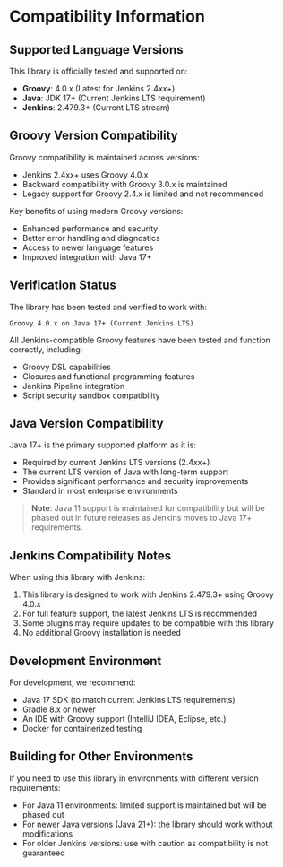 # Compatibility Information

## Supported Language Versions

This library is officially tested and supported on:

- **Groovy**: 4.0.x (Latest for Jenkins 2.4xx+)
- **Java**: JDK 17+ (Current Jenkins LTS requirement)
- **Jenkins**: 2.479.3+ (Current LTS stream)

## Groovy Version Compatibility

Groovy compatibility is maintained across versions:

- Jenkins 2.4xx+ uses Groovy 4.0.x
- Backward compatibility with Groovy 3.0.x is maintained
- Legacy support for Groovy 2.4.x is limited and not recommended

Key benefits of using modern Groovy versions:

- Enhanced performance and security
- Better error handling and diagnostics
- Access to newer language features
- Improved integration with Java 17+

## Verification Status

The library has been tested and verified to work with:

```
Groovy 4.0.x on Java 17+ (Current Jenkins LTS)
```

All Jenkins-compatible Groovy features have been tested and function correctly, including:
- Groovy DSL capabilities
- Closures and functional programming features
- Jenkins Pipeline integration
- Script security sandbox compatibility

## Java Version Compatibility

Java 17+ is the primary supported platform as it is:

- Required by current Jenkins LTS versions (2.4xx+)
- The current LTS version of Java with long-term support
- Provides significant performance and security improvements
- Standard in most enterprise environments

> **Note**: Java 11 support is maintained for compatibility but will be phased out in future releases as Jenkins moves to Java 17+ requirements.

## Jenkins Compatibility Notes

When using this library with Jenkins:

1. This library is designed to work with Jenkins 2.479.3+ using Groovy 4.0.x
2. For full feature support, the latest Jenkins LTS is recommended
3. Some plugins may require updates to be compatible with this library
4. No additional Groovy installation is needed

## Development Environment

For development, we recommend:

- Java 17 SDK (to match current Jenkins LTS requirements)
- Gradle 8.x or newer
- An IDE with Groovy support (IntelliJ IDEA, Eclipse, etc.)
- Docker for containerized testing

## Building for Other Environments

If you need to use this library in environments with different version requirements:

- For Java 11 environments: limited support is maintained but will be phased out
- For newer Java versions (Java 21+): the library should work without modifications
- For older Jenkins versions: use with caution as compatibility is not guaranteed